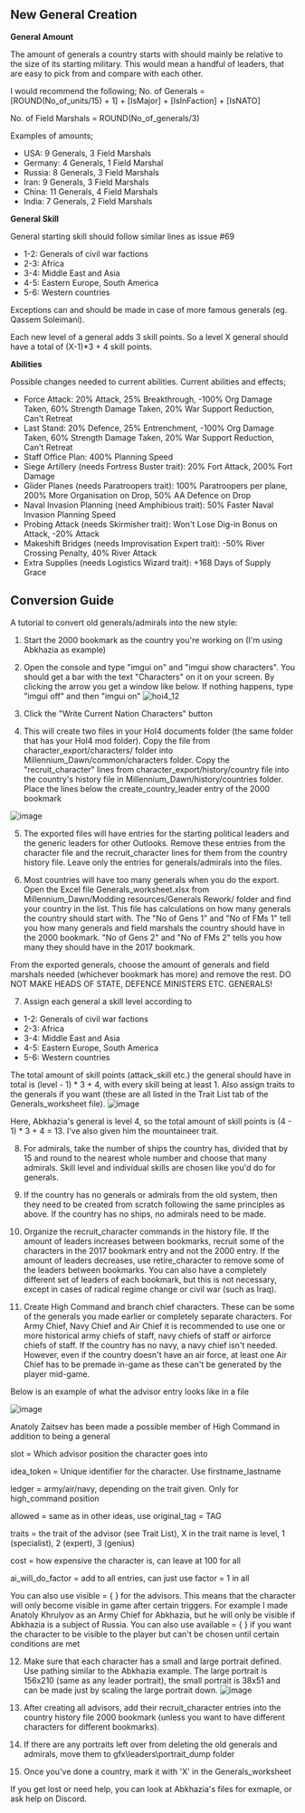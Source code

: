 ## New General Creation
**General Amount**

The amount of generals a country starts with should mainly be relative to the size of its starting military. This would mean a handful of leaders, that are easy to pick from and compare with each other.

I would recommend the following; No. of Generals = \[ROUND(No_of_units/15) + 1\] + \[IsMajor\] + \[IsInFaction\] + \[IsNATO\]

No. of Field Marshals = ROUND(No_of_generals/3)

Examples of amounts;

* USA: 9 Generals, 3 Field Marshals
* Germany: 4 Generals, 1 Field Marshal
* Russia: 8 Generals, 3 Field Marshals
* Iran: 9 Generals, 3 Field Marshals
* China: 11 Generals, 4 Field Marshals
* India: 7 Generals, 2 Field Marshals

**General Skill**

General starting skill should follow similar lines as issue #69

* 1-2: Generals of civil war factions
* 2-3: Africa
* 3-4: Middle East and Asia
* 4-5: Eastern Europe, South America
* 5-6: Western countries

Exceptions can and should be made in case of more famous generals (eg. Qassem Soleimani).

Each new level of a general adds 3 skill points. So a level X general should have a total of (X-1)\*3 + 4 skill points.

**Abilities**

Possible changes needed to current abilities. Current abilities and effects;

* Force Attack: 20% Attack, 25% Breakthrough, -100% Org Damage Taken, 60% Strength Damage Taken, 20% War Support Reduction, Can't Retreat
* Last Stand: 20% Defence, 25% Entrenchment, -100% Org Damage Taken, 60% Strength Damage Taken, 20% War Support Reduction, Can't Retreat
* Staff Office Plan: 400% Planning Speed
* Siege Artillery (needs Fortress Buster trait): 20% Fort Attack, 200% Fort Damage
* Glider Planes (needs Paratroopers trait): 100% Paratroopers per plane, 200% More Organisation on Drop, 50% AA Defence on Drop
* Naval Invasion Planning (need Amphibious trait): 50% Faster Naval Invasion Planning Speed
* Probing Attack (needs Skirmisher trait): Won't Lose Dig-in Bonus on Attack, -20% Attack
* Makeshift Bridges (needs Improvisation Expert trait): -50% River Crossing Penalty, 40% River Attack
* Extra Supplies (needs Logistics Wizard trait): +168 Days of Supply Grace


## Conversion Guide
A tutorial to convert old generals/admirals into the new style:

1. Start the 2000 bookmark as the country you're working on (I'm using Abkhazia as example)

2. Open the console and type "imgui on" and "imgui show characters". You should get a bar with the text "Characters" on it on your screen. By clicking the arrow you get a  window like below. If nothing happens, type "imgui off" and then "imgui on"
![hoi4_12](/uploads/2382a2df47954870901da2fea9edccab/hoi4_12.png)

3. Click the "Write Current Nation Characters" button

4. This will create two files in your HoI4 documents folder (the same folder that has your HoI4 mod folder). Copy the file from character_export/characters/ folder into Millennium_Dawn/common/characters folder. Copy the "recruit_character" lines from character_export/history/country file into the country's history file in Millennium_Dawn/history/countries folder. Place the lines below the create_country_leader entry of the 2000 bookmark

![image](/uploads/259ebd3172d2619400ee045db54961e9/image.png)

5. The exported files will have entries for the starting political leaders and the generic leaders for other Outlooks. Remove these entries from the character file and the recruit_character lines for them from the country history file. Leave only the entries for generals/admirals into the files.

6. Most countries will have too many generals when you do the export. Open the Excel file Generals_worksheet.xlsx from Millennium_Dawn/Modding resources/Generals Rework/ folder and find your country in the list. This file has calculations on how many generals the country should start with. The "No of Gens 1" and "No of FMs 1" tell you how many generals and field marshals the country should have in the 2000 bookmark. "No of Gens 2" and "No of FMs 2" tells you how many they should have in the 2017 bookmark.

From the exported generals, choose the amount of generals and field marshals needed (whichever bookmark has more) and remove the rest. DO NOT MAKE HEADS OF STATE, DEFENCE MINISTERS ETC. GENERALS!

7. Assign each general a skill level according to

* 1-2: Generals of civil war factions
* 2-3: Africa
* 3-4: Middle East and Asia
* 4-5: Eastern Europe, South America
* 5-6: Western countries

The total amount of skill points (attack_skill etc.) the general should have in total is (level - 1) * 3 + 4, with every skill being at least 1. Also assign traits to the generals if you want (these are all listed in the Trait List tab of the Generals_worksheet file).
![image](/uploads/3fd68824a1e2216db70740687a8f4967/image.png)

Here, Abkhazia's general is level 4, so the total amount of skill points is (4 - 1) * 3 + 4 = 13. I've also given him the mountaineer trait.

8. For admirals, take the number of ships the country has, divided that by 15 and round to the nearest whole number and choose that many admirals. Skill level and individual skills are chosen like you'd do for generals.

9. If the country has no generals or admirals from the old system, then they need to be created from scratch following the same principles as above. If the country has no ships, no admirals need to be made.

10. Organize the recruit_character commands in the history file. If the amount of leaders increases between bookmarks, recruit some of the characters in the 2017 bookmark entry and not the 2000 entry. If the amount of leaders decreases, use retire_character to remove some of the leaders between bookmarks. You can also have a completely different set of leaders of each bookmark, but this is not necessary, except in cases of radical regime change or civil war (such as Iraq).

11. Create High Command and branch chief characters. These can be some of the generals you made earlier or completely separate characters. For Army Chief, Navy Chief and Air Chief it is recommended to use one or more historical army chiefs of staff, navy chiefs of staff or airforce chiefs of staff. If the country has no navy, a navy chief isn't needed. However, even if the country doesn't have an air force, at least one Air Chief has to be premade in-game as these can't be generated by the player mid-game.

Below is an example of what the advisor entry looks like in a file

![image](/uploads/4640a3cb69bef1ef69100774fcedccf3/image.png)

Anatoly Zaitsev has been made a possible member of High Command in addition to being a general

slot = Which advisor position the character goes into

idea_token = Unique identifier for the character. Use firstname_lastname

ledger = army/air/navy, depending on the trait given. Only for high_command position

allowed = same as in other ideas, use original_tag = TAG

traits = the trait of the advisor (see Trait List), X in the trait name is level, 1 (specialist), 2 (expert), 3 (genius)

cost = how expensive the character is, can leave at 100 for all

ai_will_do_factor = add to all entries, can just use factor = 1 in all

You can also use visible = { } for the advisors. This means that the character will only become visible in game after certain triggers. For example I made Anatoly Khrulyov as an Army Chief for Abkhazia, but he will only be visible if Abkhazia is a subject of Russia. You can also use available = { } if you want the character to be visible to the player but can't be chosen until certain conditions are met

12. Make sure that each character has a small and large portrait defined. Use pathing similar to the Abkhazia example. The large portrait is 156x210 (same as any leader portrait), the small portrait is 38x51 and can be made just by scaling the large portrait down.
![image](/uploads/88d0c0c3ba669d27143403d542576bd0/image.png)

13. After creating all advisors, add their recruit_character entries into the country history file 2000 bookmark (unless you want to have different characters for different bookmarks).

14. If there are any portraits left over from deleting the old generals and admirals, move them to gfx\leaders\portrait_dump folder

15. Once you've done a country, mark it with 'X' in the Generals_worksheet

If you get lost or need help, you can look at Abkhazia's files for exmaple, or ask help on Discord.
